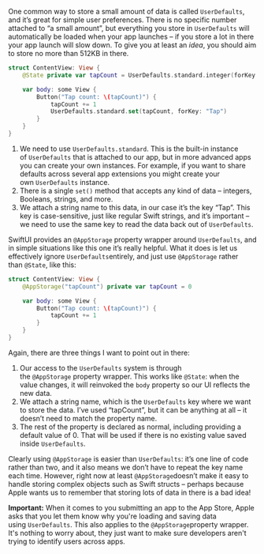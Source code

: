One common way to store a small amount of data is called `UserDefaults`, and it’s great for simple user preferences. There is no specific number attached to “a small amount”, but everything you store in `UserDefaults` will automatically be loaded when your app launches – if you store a lot in there your app launch will slow down. To give you at least an _idea_, you should aim to store no more than 512KB in there.

```swift
struct ContentView: View {
    @State private var tapCount = UserDefaults.standard.integer(forKey: "Tap")

    var body: some View {
        Button("Tap count: \(tapCount)") {
            tapCount += 1
            UserDefaults.standard.set(tapCount, forKey: "Tap")
        }
    }
}
```

1. We need to use `UserDefaults.standard`. This is the built-in instance of `UserDefaults` that is attached to our app, but in more advanced apps you can create your own instances. For example, if you want to share defaults across several app extensions you might create your own `UserDefaults` instance.
2. There is a single `set()` method that accepts any kind of data – integers, Booleans, strings, and more.
3. We attach a string name to this data, in our case it’s the key “Tap”. This key is case-sensitive, just like regular Swift strings, and it’s important – we need to use the same key to read the data back out of `UserDefaults`.

SwiftUI provides an `@AppStorage` property wrapper around `UserDefaults`, and in simple situations like this one it’s really helpful. What it does is let us effectively ignore `UserDefaults`entirely, and just use `@AppStorage` rather than `@State`, like this:
```swift
struct ContentView: View {
    @AppStorage("tapCount") private var tapCount = 0

    var body: some View {
        Button("Tap count: \(tapCount)") {
            tapCount += 1
        }
    }
}
```

Again, there are three things I want to point out in there:

1. Our access to the `UserDefaults` system is through the `@AppStorage` property wrapper. This works like `@State`: when the value changes, it will reinvoked the `body` property so our UI reflects the new data.
2. We attach a string name, which is the `UserDefaults` key where we want to store the data. I’ve used “tapCount”, but it can be anything at all – it doesn’t need to match the property name.
3. The rest of the property is declared as normal, including providing a default value of 0. That will be used if there is no existing value saved inside `UserDefaults`.

Clearly using `@AppStorage` is easier than `UserDefaults`: it’s one line of code rather than two, and it also means we don’t have to repeat the key name each time. However, right now at least `@AppStorage`doesn’t make it easy to handle storing complex objects such as Swift structs – perhaps because Apple wants us to remember that storing lots of data in there is a bad idea!

**Important:** When it comes to you submitting an app to the App Store, Apple asks that you let them know why you're loading and saving data using `UserDefaults`. This also applies to the `@AppStorage`property wrapper. It's nothing to worry about, they just want to make sure developers aren't trying to identify users across apps.
